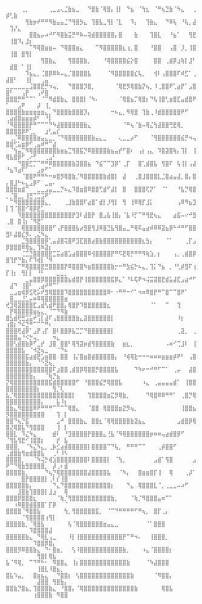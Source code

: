⠀⠀⠀⠀⢀⡀⠀⠀⠀⠀⠀⢀⣀⣠⢄⣈⣷⣦⣀⠀⠀⠙⣿⣷⠈⢿⣿⡄⢸⡇⠀⠙⣦⠀⠈⢳⣆⠀⠈⠛⢦⣙⣷⠈⠳⣄⠀⠀⢀⡾⢃⣷⠀⠀⠀⠀⠀⠀⠀⠀⠀⠀⠀⠀⠀
⠀⠀⠀⠀⠀⢻⣷⡶⠞⠛⠛⠻⣷⣤⣤⣈⠙⢻⣿⡳⣄⠀⢹⣿⣧⣀⢻⡇⠈⣇⠀⠀⠹⡄⠀⠀⢹⣷⣄⠀⠀⠙⠿⢧⠀⠘⢧⡀⣼⠀⢹⡜⣄⠀⠀⠀⠀⠀⠀⠀⠀⠀⠀⠀⠀
⠀⠀⠀⠀⠀⠀⣿⣿⣦⡤⠴⠚⠋⠻⣿⣷⣭⡛⠛⠷⠤⢽⣾⣿⣿⣿⣿⣿⡄⣿⠀⠀⠀⣷⠀⠀⠀⢹⣿⣇⠀⠀⠘⣦⠁⠀⠀⢻⣟⠀⢸⣿⠹⡄⣸⡆⠀⠀⠀⠀⠀⠀⠀⠀⠀
⠀⠀⠀⠀⠀⠀⠉⠻⢿⣿⣶⣶⠤⠀⠙⢿⣿⣿⣶⣄⠀⠀⠀⠉⠻⣿⣿⣿⣿⣿⣆⢰⡀⣿⠀⠀⠀⠘⣿⣿⠀⠀⢠⣿⠀⡸⡀⢸⣿⠀⢸⣿⠀⣿⢻⡇⠀⠀⠀⠀⠀⠀⠀⠀⠀
⠀⠀⠀⠀⠀⠀⠀⠀⠀⢻⣿⣷⣄⠀⠀⠀⢻⣿⣿⣿⣷⡀⠀⠀⠀⠘⢿⣿⣿⣿⣿⣮⡕⣿⠀⠀⠀⠀⣿⣿⠀⢀⣾⡿⣰⢷⡇⣸⠃⠀⣾⣿⠀⠁⢸⡇⠀⠀⠀⠀⠀⠀⠀⠀⠀
⠀⠀⠀⠀⠀⠹⣦⣄⡀⢈⣿⡿⠿⠷⠤⣄⡈⣿⣿⣿⣿⣧⠀⠀⠀⠀⠈⠻⣿⣿⣿⣿⣿⣎⢧⡀⠀⠀⢺⠇⢠⣿⣿⣿⠏⠾⣋⠁⢀⣼⣿⠃⠀⠀⢸⡇⠀⠀⢀⣤⠀⠀⠀⠀⠀
⣀⣀⣀⣀⣀⣀⣨⣿⣿⣟⡛⠲⢤⡀⠀⠀⠙⣿⣿⣿⡹⣿⡀⠀⠀⠀⠀⠀⠈⢿⣟⡻⢿⣿⣷⡝⢦⡀⠸⢀⣿⣿⠟⢁⣴⡟⠁⣠⣿⣿⠃⠀⠀⢠⡟⠀⠀⢠⠞⣿⠀⠀⠀⠀⠀
⣿⣿⣿⡛⠛⠉⠉⠁⠀⠈⠉⠻⣾⣿⣷⣄⠀⣿⣿⣿⡇⠈⠳⠄⠀⠀⠀⠀⠀⠈⢿⣿⣦⡉⢿⣿⡆⠙⢧⢸⣿⢃⣶⣿⣏⣤⣾⣿⠟⠁⠀⠀⣠⠟⠀⠀⠀⡼⠀⢸⡀⠀⠀⠀⠀
⣿⣿⣿⣿⣷⣶⣶⣶⣶⣶⣄⡀⠙⣿⣿⣿⣷⣿⣿⣿⡹⡄⠀⠀⠀⠀⠀⠒⠦⣄⡀⠻⢿⣿⠀⢹⣷⢀⠸⣾⣿⣿⣿⣿⣿⠟⠋⠀⠀⢀⣴⣾⣿⣶⣶⣶⡾⠃⠀⠘⡇⠀⠀⠀⠀
⠈⠻⣿⣿⣿⣿⡟⠛⠉⠉⠉⠙⠳⣼⣿⣿⣿⣿⣿⣿⣷⣄⠀⠀⠀⠀⠀⠀⠀⠀⠈⠛⢦⠈⣷⠤⢿⣌⢳⣼⣿⣿⢛⣟⢿⡀⠀⠀⠀⣿⣿⣿⣿⡿⠟⢁⡀⠀⠀⣰⢃⣤⡎⠀⠀
⠀⢀⡈⠿⣿⣿⣿⣿⣶⣤⣄⣀⡀⠈⠙⢿⣿⣿⣿⣿⣿⣿⣷⣤⣄⣀⠀⠀⠀⢄⣀⣀⡴⠋⠀⠀⠀⠈⢻⣿⣿⣿⣿⣿⣿⣮⡛⠲⢤⣿⣿⢋⣥⣶⡿⠋⢀⣤⠾⠛⠉⣼⠀⠀⠀
⠀⠈⢳⣤⡉⠻⢿⣿⣿⣿⣿⣿⣿⣷⣶⣦⣉⢻⣿⣯⡙⠿⣿⣿⣿⣿⣷⣦⣤⡞⠋⣿⠆⠀⢠⡆⢠⣄⠀⠹⣿⣽⣿⢷⡄⢹⡇⠀⢸⢿⣧⣿⡿⠋⢀⠔⠋⠀⠀⢀⣠⠃⠀⠀⠀
⠀⠀⠀⠙⣿⣿⣋⡉⠉⠛⠛⠿⣿⣿⣿⣿⣿⣷⣽⣿⣿⣦⠀⠙⣮⠉⠉⣹⡿⠁⢀⡏⠀⠀⣿⢁⣾⣿⣧⠀⢻⣿⠏⠀⢧⢸⡇⢠⣼⠘⣦⠹⣴⠏⠁⠀⠀⣠⡶⠋⠁⠀⠀⠀⠀
⠀⠀⠀⠀⠈⣿⣿⠟⠛⠛⠓⠒⠶⣿⡻⢿⣿⣷⡈⠻⣿⣿⣿⣿⣿⣷⣾⣿⡇⠀⣼⠀⠀⢀⣿⣸⣿⣿⣿⣇⣈⣿⣴⣤⣼⡀⣿⡄⣿⡄⣿⣸⠓⠦⣄⣠⡿⠋⠀⣀⣤⠄⠀⠀⠀
⣿⣿⣿⣶⣾⠉⠀⠀⣀⣀⣠⣤⣀⣀⡙⠦⣄⠹⣿⣶⣿⠿⣿⣿⢋⣾⠋⣼⡇⠀⣿⠀⠀⣿⣿⣿⢏⡝⠁⠀⠈⠁⠀⠀⠘⣧⡙⢿⣿⡀⡈⣿⣀⡀⢸⣛⢉⣉⣩⠟⠁⠀⠀⠀⠀
⠀⠉⠻⣿⣿⣿⣿⣿⣿⣿⣄⡀⠀⠀⠀⢀⣸⣷⣿⣿⠏⣴⣿⠁⣾⡇⡸⢻⡇⠀⢻⠀⢸⠿⢿⡏⣸⡅⠀⠀⠀⠀⠀⠀⢠⠿⠻⣦⣹⡇⢹⠈⣿⣿⠊⢿⡿⣟⣁⠀⠀⠀⠀⠀⠀
⠀⠀⠀⠹⣿⣿⣿⣿⣿⣿⣿⣿⣿⣿⣿⣿⣿⡟⣹⠇⣼⣿⡟⠀⣿⣠⣧⢸⣿⡄⠈⣧⠸⡋⠉⠛⢻⣟⢦⣄⠀⠀⠀⣴⣯⠤⠔⠚⣻⢀⣿⠀⣿⢸⡆⠈⠻⣟⠁⠀⠀⠀⠀⠀⠀
⠀⠀⠀⠀⢿⣿⣿⣿⣿⣿⣿⣿⠋⢠⡟⣿⣿⣿⣧⡴⣻⣿⢻⣸⠿⣿⣙⣧⢻⣿⣤⣀⠛⢿⠯⣤⣴⠾⠿⠿⣽⣦⡿⠓⠚⠛⠋⣿⣿⣻⠇⣼⣿⣎⡻⠄⢀⣌⠳⣄⠀⠀⠀⠀⠀
⠀⠀⠀⠀⣈⣻⣿⣿⣿⣿⡿⢁⣤⣼⣿⢭⣿⠟⣹⣏⣿⣿⣴⣿⣷⣿⣿⣿⣿⣿⣿⣿⣿⣿⣿⣆⣳⡄⠀⠀⠀⠈⠁⠀⠀⠀⢀⡏⣠⡿⣿⣿⣿⠿⢿⣦⡀⢹⠷⣽⡆⠀⠀⠀⠀
⠀⠀⠀⠀⢈⣉⣙⣿⣿⣿⣿⣟⣉⣭⣴⣿⣡⣴⣿⣿⣿⠿⢺⣿⣿⣿⣿⡟⠛⠫⣟⢿⡛⠛⠛⠻⢷⣱⡀⡆⠀⠀⠀⢠⡀⢀⣾⣿⡿⣿⢹⡟⠙⣷⡄⠏⠹⢾⡇⠈⠻⠀⠀⠀⠀
⠀⠀⠀⠉⠛⢿⣿⣿⣿⣟⣛⣿⣿⣿⣿⡟⠿⣿⣿⣿⠳⣶⣿⣿⣿⣿⣿⣷⡒⠒⠛⣳⣮⡓⠦⣄⡀⢹⡅⠙⣦⠀⡀⠘⢃⡾⣻⠏⢰⡏⢸⡆⠀⢻⡇⡇⠀⠘⠃⠀⠀⠀⣀⣀⡀
⠀⠀⠀⠀⠀⣀⣤⣿⣿⡿⣿⣿⣿⣿⣿⣿⣦⣾⣿⡟⢸⣿⣿⣿⣿⣿⣿⣯⡿⣄⠁⠘⠧⢯⠟⠲⢬⣭⣽⣿⣟⣾⣥⣼⣏⣠⣴⠚⠋⠀⣼⠙⠀⢸⣿⠃⠀⢀⣴⠞⠛⠉⠁⠀⠀
⠀⣀⣠⣶⢾⡿⣫⢟⡥⠞⣻⢿⣿⣿⣿⠹⣿⣿⣿⣿⣿⣿⣿⣿⣿⣿⠿⠂⠐⠛⠛⠒⠊⠁⠲⠶⠿⣿⡟⠛⠉⣿⠉⠉⣿⠟⠁⠀⠀⠀⣿⣀⣀⣘⣁⡤⠶⠿⢿⣿⣿⣿⣿⣿⣶
⢞⣹⢿⣽⣿⣿⣿⣏⣠⣾⢣⣾⠟⣿⣿⡄⢿⣿⡟⠹⣿⣿⣿⣿⣿⣿⣆⠀⠀⠀⠀⠀⠀⠀⠀⠀⠀⠈⠁⠀⠀⠉⠀⠀⢹⠀⠀⠀⠀⠀⡟⢿⣿⣿⣿⣿⣶⣦⣄⡀⠈⠉⠙⠻⣷
⣿⣣⣾⢟⣛⣩⣥⠞⢩⡇⣼⠏⢠⣿⣿⣿⣿⣿⣷⣄⣽⣿⣿⣿⣿⣿⣿⡇⠀⠀⠀⠀⠀⠀⠀⠀⠀⠀⠀⠀⠀⠀⠀⠀⠸⡆⠀⠀⠀⢰⣿⡆⠙⠮⣙⠛⠉⠉⠉⠛⠆⠀⠀⠀⠀
⣿⣿⣿⢟⣼⡿⠁⣠⡟⢠⡏⠀⣿⠇⣿⣿⡿⣧⣉⡉⠙⣿⣿⣿⣿⣿⣿⡇⠀⠀⠀⠀⠀⠀⠀⠀⠀⠀⠀⠀⠀⠀⠀⠀⢀⣽⡀⠀⢀⣿⣿⣿⣤⠘⠪⡓⢤⡀⠀⠀⠀⠲⣄⠀⠀
⣿⣿⢣⣾⣿⣷⡿⠋⣀⡞⠀⣸⣿⠀⣿⣿⠃⢿⢻⣽⡶⣾⢻⣿⣿⣿⣿⣷⠀⠀⣶⣆⡀⠀⠀⠀⠀⠀⠀⠀⠀⠠⠶⠊⢉⣸⠇⠀⢸⣿⣿⣿⣿⣧⠀⠈⠺⣝⢦⣀⠀⠀⠈⠙⠦
⣿⣿⣿⣿⣿⣯⣴⣾⣟⣡⣶⣿⣿⠀⣿⣿⠀⢸⡌⣿⣶⣿⣾⣿⣿⣿⣿⣿⡄⠀⠘⢾⢿⣗⠒⠒⠒⠶⠶⠶⣶⣶⣶⡾⠟⠃⠀⢠⣿⣿⣿⣿⣿⣿⣷⡄⠀⠈⠑⣝⢦⡀⠀⠀⠀
⣿⣿⣿⣿⣿⣿⣿⣿⣿⣿⣿⣿⠏⣰⣿⣿⢀⣾⣿⡿⢿⣿⣿⡛⣿⣿⣿⣿⣧⠀⠀⠀⠀⠙⠳⠖⠒⠚⠛⠋⠉⠁⠀⢀⡤⠀⠀⣼⣿⣿⣿⣿⣿⣿⣿⣷⡄⠀⠀⠈⢷⡙⣦⠀⠀
⡝⢿⣿⣿⣿⣿⣿⣿⣿⣿⣿⣯⣾⣿⣿⣿⣿⣿⠋⠀⠘⣿⣿⣿⣮⡛⢿⣿⣿⣧⠀⠀⠀⠀⠀⠰⣄⠀⢀⣤⣤⣤⣤⣾⠁⠀⢸⣿⣿⣿⣿⣿⣿⣿⣿⣿⣿⡆⠀⠀⠀⢻⡈⢇⠀
⣧⡈⢿⣿⣿⣿⣿⣿⣿⣿⣿⣿⣿⣿⣿⣿⣿⡇⠀⠀⠀⢹⣿⣿⣿⣿⣶⣍⡻⢿⣷⡀⠀⠀⠀⠀⠙⢿⣿⠿⠿⠛⠛⠁⠀⢀⣿⡙⢿⣿⣿⣿⣿⣿⣿⣿⣿⣿⡄⠀⠀⠀⣧⠸⡆
⣿⣷⣄⠻⣿⣿⣿⠿⠟⠛⠛⠛⠉⠉⠉⠉⢿⣿⣄⠀⠀⠈⣿⣿⠀⢿⣿⣿⣿⣶⣝⡻⢦⡀⠀⠀⠀⠀⠀⠀⠀⠀⠀⠀⠀⢸⣿⣿⣦⡻⣿⣿⣿⣿⣿⣿⣿⣿⣿⠀⠀⠀⢹⠀⡇
⣿⣿⠙⢦⡙⣯⠀⠀⠀⠀⠀⠀⠀⣠⠚⠀⣿⣿⣿⣷⣄⠀⣿⣿⣆⠈⢿⢿⣿⣿⣿⣿⣷⣽⣦⣄⠀⠀⠀⠀⠀⠀⠀⠀⣠⣾⣿⡿⢿⣿⣜⢿⣿⣧⠙⢻⣿⣿⣿⠀⠀⠀⢸⠀⡇
⣿⣿⣇⠀⠹⣌⠳⣄⠀⠀⠀⠀⣾⠇⠀⠘⣹⣿⣿⣿⣿⡟⣿⣿⣿⣄⢘⣧⠈⠻⢿⣿⣿⣿⣿⣿⣿⡶⠶⠶⢤⣴⣾⣿⡿⠋⠀⠀⠀⠈⢻⣧⢻⣟⠊⢸⣿⣿⡆⠀⠀⠀⡞⠀⣧
⣿⣿⣿⡀⠀⠈⠳⣌⠳⣄⡀⢀⡷⣊⣴⣾⣿⣿⣿⣿⣿⡇⣿⣿⣿⣿⠉⠙⢧⡀⠀⠛⠛⠛⠉⠉⠀⠀⠀⢀⡾⣿⣿⠋⠀⠀⠀⠀⠀⢀⣾⣿⣷⢻⣶⣾⣿⣿⣧⠀⠀⢀⠃⠸⠣
⣿⣿⣿⣿⡀⠀⠀⠈⠳⢬⡓⢾⣱⣿⣿⣿⣿⣿⣿⣿⣿⠇⣿⣿⣿⣿⡇⠀⠈⢳⡀⠀⠀⠀⠀⠀⠀⠀⣠⣾⠁⢻⣿⠀⠀⠀⠀⠀⣠⠟⠉⠙⢿⣷⣻⣿⣿⣿⣿⡀⠀⡼⢀⠆⣾
⣿⣿⣿⣿⣷⡀⠀⠀⠀⠀⠙⢦⡙⢿⣿⣿⣿⣿⣿⣿⣿⣼⣿⣿⣿⣿⣧⠀⠀⠈⠳⡄⠀⠀⣿⣶⣶⣿⡏⢸⠀⠀⢿⠀⠀⠀⢀⡼⠁⠀⠀⠀⠀⣿⡟⣿⣿⣿⣿⡇⢀⠇⡎⢸⣿
⣿⣿⣿⣿⣿⣷⡄⠀⠀⠀⠀⠀⠙⣄⠙⣿⣿⣿⣿⣿⣿⣿⣿⣿⣿⣿⣿⡆⠀⠀⠀⠙⣄⠀⢿⣿⣿⣿⣇⠈⡀⢀⣀⣀⠤⠴⠋⠀⠀⠀⠀⠀⣸⣿⣷⢹⣿⣿⣿⡇⣸⣰⠀⠀⢿
⣿⣿⣿⡿⣿⣿⣿⣆⠀⠀⠀⠀⠀⠈⢷⡈⢻⣿⣿⣿⣿⣿⣿⣿⣿⣿⣿⣷⡀⠀⠀⠀⠈⢷⡈⠻⣿⣿⣿⣤⠶⠉⠁⠀⠀⠀⠀⠀⠀⠀⠀⠰⠿⣿⣿⣾⣿⣿⣿⠁⡏⡿⠀⠀⠈
⣿⣿⣿⣿⠈⠻⣿⣿⣧⠀⠀⠀⠀⠀⠀⢳⡀⢻⣿⣿⣿⣿⣿⣯⡀⠀⠈⠉⠙⠛⠛⠛⠛⠋⠛⢦⡀⠀⣿⡏⢀⡄⠀⠀⠀⠀⠀⠀⠀⠀⠀⠀⠀⠈⢻⣿⣿⣿⣿⢰⢻⡇⠀⠀⠀
⣿⣿⣿⣿⣷⡀⠈⢿⣿⣧⠀⠀⠀⠀⠀⠀⢧⠈⢿⣿⣿⣿⣿⣿⣿⣶⣤⣄⣀⠀⠀⠀⠀⠀⠀⠀⠈⠁⣿⣿⣿⠀⠀⠀⠀⠀⠀⠀⠀⠀⠀⠀⠀⠀⠀⠹⣿⣿⣿⣿⣼⠀⠀⠀⠀
⣿⣿⣿⣿⣿⣷⣄⠀⠙⢿⣇⢠⣀⠀⠀⠀⠸⡇⢸⣿⣿⣿⣿⣿⣿⣿⣿⣿⣿⣿⡟⠉⠛⠲⠄⠀⠀⢸⣿⣿⣿⡀⠀⠀⠀⠀⠀⠀⠀⠀⠀⠀⠀⠀⠀⠀⠹⣿⣿⡿⣿⡄⠀⠀⠀
⣿⣿⣿⡻⠿⣿⣿⣷⣄⠀⠙⠂⣿⣶⡀⠀⠀⢣⠸⣿⣿⣿⣿⣿⣿⣿⣿⣿⣿⣿⣷⡀⠀⠀⠀⠰⣄⠈⣿⣿⣿⣿⡆⠀⠀⠀⠀⠀⠀⠀⠀⠀⠀⠀⠀⠀⠀⢻⣿⡇⢿⣧⠀⠀⠀
⣧⠈⠻⢿⡀⠀⠉⠙⠛⠓⠂⠀⠻⣿⣿⣄⠀⢸⡆⣿⣿⣿⣿⣿⣿⣿⣿⣿⣿⣿⣿⣷⠀⠀⠀⠀⠈⠳⣼⣿⣿⣿⠀⠀⠀⠀⠀⠀⠀⠀⠀⠀⠀⠀⠀⠀⠀⢸⣿⣇⠸⣿⣦⡀⠀
⣿⣧⠱⣤⡀⠀⠀⣿⣶⣦⣄⠀⠀⠙⣿⣿⡆⠀⢣⣿⣿⣿⣿⣿⣿⣿⣿⣿⣿⣿⣿⣿⣷⠀⠀⠀⠀⠀⠈⠻⣿⣿⡄⠀⠀⠀⠀⠀⠀⠀⠀⠀⠀⠀⠀⠀⠀⣼⣿⣿⠀⢻⣿⣷⡄
⣿⣿⣷⡙⣿⣦⡀⢹⣿⣿⣿⣷⣄⠀⠘⣿⣿⡄⠈⢿⣿⣿⣿⣿⣿⣿⣿⣿⣿⣿⣿⣿⣿⣷⠀⠀⠀⠀⠀⠀⢿⣿⣧⠀⠀⠀⠀⠀⠀⠀⠀⠀⠀⠀⠀⠀⢰⣿⣿⣿⣷⠀⠻⣿⣿

